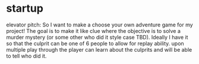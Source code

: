 # startup
elevator pitch:
So I want to make a choose your own adventure game for my project! The goal is to make it like clue where the objective is to solve a murder mystery (or some other who did it style case TBD). Ideally I have it so that the culprit can be one of 6 people to allow for replay ability. upon multiple play through the player can learn about the culprits and will be able to tell who did it.